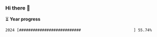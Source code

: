 ### Hi there :wave:

:hourglass_flowing_sand: **Year progress**

```txt
2024 [###########################                       ] 55.74%
```

